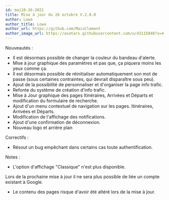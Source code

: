 ```yaml
---
id: maj10-26-2021
title: Mise à jour du 26 octobre V.2.0.0
author: Lowa
author_title: Lowa
author_url: https://github.com/MaisClement
author_image_url: https://avatars.githubusercontent.com/u/43115848?v=4
---
```

Nouveautés :
- Il est désormais possible de changer la couleur du bandeau d'alerte. 
- Mise à jour graphique des paramètres et pas que, ça piquera moins les yeux comme ça. 
- Il est désormais possible de réinitialiser automatiquement son mot de passe (sous certaines contraintes, qui devrait disparaître sous peu). 
- Ajout de la possibilité de personnaliser et d'organiser la page info trafic.
- Refonte du système de création d'info trafic. 
- Mise à Jour graphique des pages Itinéraires, Arrivées et Départs et modification du formulaire de recherche. 
- Ajout d'un menu contextuel de navigation sur les pages. Itinéraires, Arrivées et Départs.
- Modification de l'affichage des notifications. 
- Ajout d'une confirmation de déconnexion. 
- Nouveau logo et arrière plan

Correctifs :
- Résout un bug empêchant dans certains cas toute authentification.

Notes :
- L'option d'affichage "Classique" n'est plus disponible.

Lors de la prochaine mise à jour il ne sera plus possible de liée un compte existant à Google.


- Le contenu des pages risque d'avoir été altéré lors de la mise à jour. 
